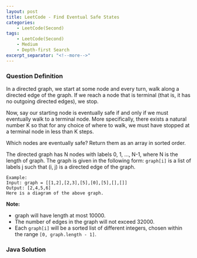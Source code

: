 ```yaml
---
layout: post
title: LeetCode - Find Eventual Safe States
categories:
    - LeetCode(Second)
tags:
    - LeetCode(Second)
    - Medium
    - Depth-first Search
excerpt_separator: "<!--more-->"
---
```


### Question Definition
In a directed graph, we start at some node and every turn, walk along a directed edge of the graph.  If we reach a node that is terminal (that is, it has no outgoing directed edges), we stop.

Now, say our starting node is eventually safe if and only if we must eventually walk to a terminal node.  More specifically, there exists a natural number K so that for any choice of where to walk, we must have stopped at a terminal node in less than K steps.

Which nodes are eventually safe?  Return them as an array in sorted order.

The directed graph has N nodes with labels 0, 1, ..., N-1, where N is the length of graph.  The graph is given in the following form: `graph[i]` is a list of labels j such that (i, j) is a directed edge of the graph.
<!--more-->
```
Example:
Input: graph = [[1,2],[2,3],[5],[0],[5],[],[]]
Output: [2,4,5,6]
Here is a diagram of the above graph.
```
**Note:**

* graph will have length at most 10000.
* The number of edges in the graph will not exceed 32000.
* Each `graph[i]` will be a sorted list of different integers, chosen within the range `[0, graph.length - 1]`.
### Java Solution
```java
```